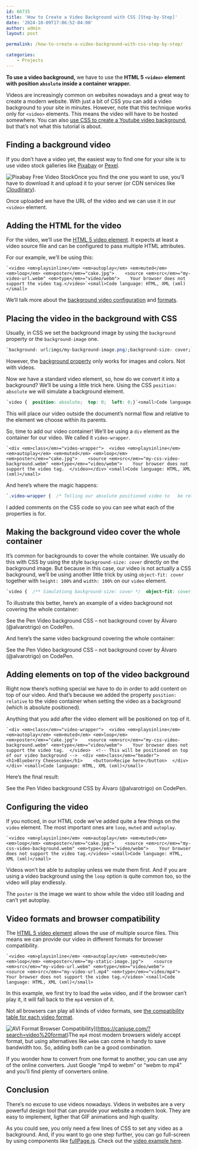 ```yaml
---
id: 66735
title: 'How to Create a Video Background with CSS [Step-by-Step]'
date: '2024-10-09T17:06:52-04:00'
author: admin
layout: post

permalink: /how-to-create-a-video-background-with-css-step-by-step/

categories:
    - Projects
---
```


**To use a video background,** we have to use the **HTML 5 `<video>` element with position `absolute` inside a container wrapper.**

Videos are increasingly common on websites nowadays and a great way to create a modern website. With just a bit of CSS you can add a video background to your site in minutes. However, note that this technique works only for `<video>` elements. This means the video will have to be hosted somewhere. You can also [use CSS to create a Youtube video background](https://alvarotrigo.com/blog/how-to-create-a-youtube-video-background-with-css/), but that’s not what this tutorial is about.

## Finding a background video

If you don’t have a video yet, the easiest way to find one for your site is to use video stock galleries like [Pixabay](https://pixabay.com/videos/) or [Pexel](https://www.pexels.com/videos/).

![Pixabay Free Video Stock](https://alvarotrigo.com/blog/assets/imgs/2021-10-27/pixabay-video-stock-free.jpeg)</figure></div>Once you find the one you want to use, you’ll have to download it and upload it to your server (or CDN services like [Cloudinary](https://cloudinary.com/)).

Once uploaded we have the URL of the video and we can use it in our `<video>` element.

## Adding the HTML for the video

For the video<span style="box-sizing: border-box; margin: 0px; padding: 0px;">, we’ll use the [HTML 5 video element](https://developer.mozilla.org/en-US/docs/Web/HTML/Element/video). It expects at least a video source file and can be configured to pass</span> multiple HTML attributes.

For our example, we’ll be using this:

```markup
`<video <em>playsinline</em> <em>autoplay</em> <em>muted</em> <em>loop</em> <em>poster</em>="cake.jpg">    <source <em>src</em>="my-video-url.webm" <em>type</em>="video/webm">    Your browser does not support the video tag.</video>`<small>Code language: HTML, XML (xml)</small>
```

We’ll talk <span style="box-sizing: border-box; margin: 0px; padding: 0px;">more about the [background video configuration](https://alvarotrigo.com/blog/background-video-css/#configuring-the-video) and </span>[formats](https://alvarotrigo.com/blog/background-video-css/#video-formats-and-browser-compatibility).

## Placing the video in the background with CSS

Usually, in CSS we set the background image by using the `background` property or the `background-image` one.

```css
`background: url(imgs/my-background-image.png);background-size: cover;`<small>Code language: CSS (css)</small>
```

However, the [background property](https://developer.mozilla.org/en-US/docs/Web/CSS/background) only works for images and colors. Not with videos.

Now we have a standard video element, so, how do we convert it into a background? We’ll be using a little trick here. Using the CSS `position: absolute` we will simulate a background element.

```css
`video {  position: absolute;  top: 0;  left: 0;}`<small>Code language: CSS (css)</small>
```

This will place our video outside the document’s normal flow and relative to the element we choose within its parents.

So, time to add our video container! We’ll be using a `div` element as the container for our video. We called it `video-wrapper`.

```markup
`<div <em>class</em>="video-wrapper">  <video <em>playsinline</em> <em>autoplay</em> <em>muted</em> <em>loop</em> <em>poster</em>="cake.jpg">    <source <em>src</em>="my-css-video-background.webm" <em>type</em>="video/webm">    Your browser does not support the video tag.  </video></div>`<small>Code language: HTML, XML (xml)</small>
```

And here’s where the magic happens:

```css
`.video-wrapper {  /* Telling our absolute positioned video to   be relative to this element */  position: relative;  width: 400px;  height: 200px;  /* Will not allow the video to overflow the   container */  overflow: hidden;  /* Centering the container's content vertically   and horizontally */  text-align: center;  display: flex;  align-items: center;  justify-content: center;}`<small>Code language: CSS (css)</small>
```

I added comments on the CSS code so you can see what each of the properties is for.

## Making the background video cover the whole container

It’s common for backgrounds to cover the whole container. We usually do this with CSS by using the style `background-size: cover` directly on the background image. But because in this case, our video is not actually a CSS background, we’ll be using another little trick by using `object-fit: cover` together with `height: 100%` and `width: 100%` on our `video` element.

```css
`video {  /** Simulationg background-size: cover */  object-fit: cover;  height: 100%;  width: 100%;  position: absolute;  top: 0;  left: 0;}`<small>Code language: CSS (css)</small>
```

To illustrate this better, here’s an example of a video background not covering the whole container:

See the Pen Video background CSS – not background cover by Álvaro (@alvarotrigo) on CodePen.

And here’s the same video background covering the whole container:

See the Pen Video background CSS – not background cover by Álvaro (@alvarotrigo) on CodePen.

## Adding elements on top of the video background

Right now there’s nothing special we have to do in order to add content on top of our video. And that’s because we added the property `position: relative` to the video container when setting the video as a background (which is absolute positioned).

Anything that you add after the video element will be positioned on top of it.

```markup
`<div <em>class</em>="video-wrapper">  <video <em>playsinline</em> <em>autoplay</em> <em>muted</em> <em>loop</em> <em>poster</em>="cake.jpg">    <source <em>src</em>="my-css-video-background.webm" <em>type</em>="video/webm">    Your browser does not support the video tag.  </video>  <!-- This will be positioned on top of our video background -->  <div <em>class</em>="header">    <h1>Blueberry Cheesecake</h1>    <button>Recipe here</button>  </div></div>`<small>Code language: HTML, XML (xml)</small>
```

Here’s the final result:

See the Pen Video background CSS by Álvaro (@alvarotrigo) on CodePen.

## Configuring the video

If you noticed, in our HTML code we’ve added quite a few things on the `video` element. The most important ones are `loop`, `muted` and `autoplay`.

```markup
`<video <em>playsinline</em> <em>autoplay</em> <em>muted</em> <em>loop</em> <em>poster</em>="cake.jpg">    <source <em>src</em>="my-css-video-background.webm" <em>type</em>="video/webm">    Your browser does not support the video tag.</video>`<small>Code language: HTML, XML (xml)</small>
```

Videos won’t be able to autoplay unless we mute them first. And if you are using a video background using the `loop` option is quite common too, so the video will play endlessly.

The `poster` is the image we want to show while the video still loading and can’t yet autoplay.

## Video formats and browser compatibility

The [HTML 5 video element](https://developer.mozilla.org/en-US/docs/Web/HTML/Element/video) allows the use of multiple source files. This means we can provide our video in different formats for browser compatibility.

```markup
`<video <em>playsinline</em> <em>autoplay</em> <em>muted</em> <em>loop</em> <em>poster</em>="my-static-image.jpg">    <source <em>src</em>="my-video-url.webm" <em>type</em>="video/webm">    <source <em>src</em>="my-video-url.mp4" <em>type</em>="video/mp4">    Your browser does not support the video tag.</video>`<small>Code language: HTML, XML (xml)</small>
```

In this example, we first try to load the `webm` video, and if the browser can’t play it, it will fall back to the `mp4` version of it.

Not all browsers can play all kinds of video formats, see [the compatibility table for each video format](https://caniuse.com/?search=video%20format).[](https://caniuse.com/?search=video%20format)

![AVI Format Browser Compatibility](https://alvarotrigo.com/blog/assets/imgs/2021-10-27/video-formats-compatiblity.jpeg)](https://caniuse.com/?search=video%20format)</figure></div>The `mp4` most modern browsers widely accept format, but using alternatives like `webm` can come in handy to save bandwidth too. So, adding both can be a good combination.

If you wonder how to convert from one format to another, you can use any of the online converters. Just Google “mp4 to webm” or “webm to mp4” and you’ll find plenty of converters online.

## Conclusion

There’s no excuse to use videos nowadays. Videos in websites are a very powerful design tool that can provide your website a modern look. They are easy to implement, ligther that GIF animations and high quality.

As you could see, you only need a few lines of CSS to set any video as a background. And, if you want to go one step further, you can go full-screen by using components like [fullPage.js](https://alvarotrigo.com/fullPage/). Check out the [video example here](https://alvarotrigo.com/fullPage/examples/videoBackground.html).

<!--stackedit_data:
eyJoaXN0b3J5IjpbMTIyNzc0MDk2Ml19
-->